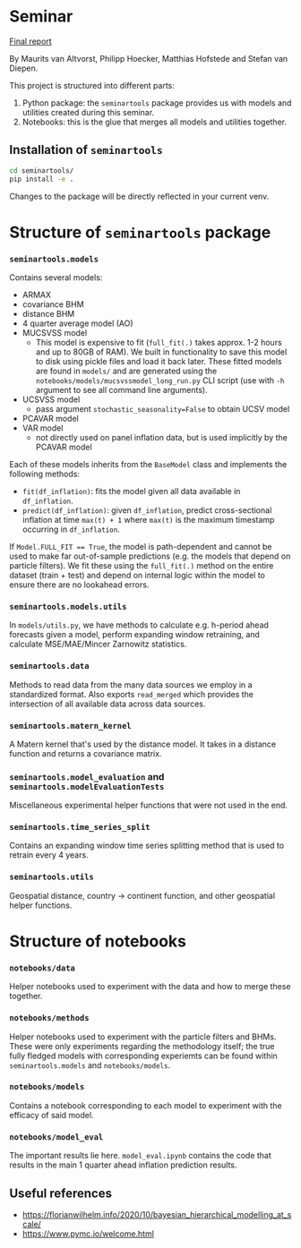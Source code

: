 # Seminar
[Final report](final_report.pdf)

By Maurits van Altvorst, Philipp Hoecker, Matthias Hofstede and Stefan van Diepen.

This project is structured into different parts:

1. Python package: the `seminartools` package provides us with models and utilities created during this seminar.
2. Notebooks: this is the glue that merges all models and utilities together. 

## Installation of `seminartools`

```bash
cd seminartools/
pip install -e .
```

Changes to the package will be directly reflected in your current venv.

# Structure of `seminartools` package
### `seminartools.models`
Contains several models:
- ARMAX
- covariance BHM
- distance BHM
- 4 quarter average model (AO)
- MUCSVSS model
    - This model is expensive to fit (`full_fit(.)` takes approx. 1-2 hours and up to 80GB of RAM). We built in functionality to save this model to disk using pickle files and load it back later. These fitted models are found in `models/` and are generated using the `notebooks/models/mucsvssmodel_long_run.py` CLI script (use with `-h` argument to see all command line arguments). 
- UCSVSS model
    - pass argument `stochastic_seasonality=False` to obtain UCSV model
- PCAVAR model
- VAR model
    - not directly used on panel inflation data, but is used implicitly by the PCAVAR model

Each of these models inherits from the `BaseModel` class and implements the following methods:
- `fit(df_inflation)`: fits the model given all data available in `df_inflation`. 
- `predict(df_inflation)`: given `df_inflation`, predict cross-sectional inflation at time `max(t) + 1` where `max(t)` is the maximum timestamp occurring in `df_inflation`. 

If `Model.FULL_FIT == True`, the model is path-dependent and cannot be used to make far out-of-sample predictions (e.g. the models that depend on particle filters). We fit these using the `full_fit(.)` method on the entire dataset (train + test) and depend on internal logic within the model to ensure there are no lookahead errors. 

### `seminartools.models.utils`
In `models/utils.py`, we have methods to calculate e.g. h-period ahead forecasts given a model, perform expanding window retraining, and calculate MSE/MAE/Mincer Zarnowitz statistics. 

### `seminartools.data`
Methods to read data from the many data sources we employ in a standardized format. Also exports `read_merged` which provides the intersection of all available data across data sources.

### `seminartools.matern_kernel`
A Matern kernel that's used by the distance model. It takes in a distance function and returns a covariance matrix.

### `seminartools.model_evaluation` and `seminartools.modelEvaluationTests`
Miscellaneous experimental helper functions that were not used in the end.

### `seminartools.time_series_split`
Contains an expanding window time series splitting method that is used to retrain every 4 years.

### `seminartools.utils`
Geospatial distance, country -> continent function, and other geospatial helper functions.

# Structure of notebooks
### `notebooks/data`
Helper notebooks used to experiment with the data and how to merge these together.

### `notebooks/methods`
Helper notebooks used to experiment with the particle filters and BHMs. These were only experiments regarding the methodology itself; the true fully fledged models with corresponding experiemts can be found within `seminartools.models` and `notebooks/models`.

### `notebooks/models`
Contains a notebook corresponding to each model to experiment with the efficacy of said model. 

### `notebooks/model_eval`
The important results lie here. `model_eval.ipynb` contains the code that results in the main 1 quarter ahead inflation prediction results. 


## Useful references
- https://florianwilhelm.info/2020/10/bayesian_hierarchical_modelling_at_scale/
- https://www.pymc.io/welcome.html
